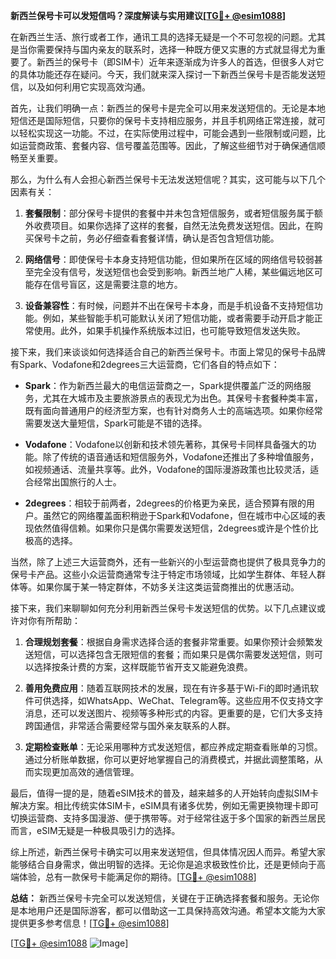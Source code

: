 **新西兰保号卡可以发短信吗？深度解读与实用建议[[TG💪+ @esim1088](https://t.me/s/esim1088)]**

在新西兰生活、旅行或者工作，通讯工具的选择无疑是一个不可忽视的问题。尤其是当你需要保持与国内亲友的联系时，选择一种既方便又实惠的方式就显得尤为重要了。新西兰的保号卡（即SIM卡）近年来逐渐成为许多人的首选，但很多人对它的具体功能还存在疑问。今天，我们就来深入探讨一下新西兰保号卡是否能发送短信，以及如何利用它实现高效沟通。

首先，让我们明确一点：新西兰的保号卡是完全可以用来发送短信的。无论是本地短信还是国际短信，只要你的保号卡支持相应服务，并且手机网络正常连接，就可以轻松实现这一功能。不过，在实际使用过程中，可能会遇到一些限制或问题，比如运营商政策、套餐内容、信号覆盖范围等。因此，了解这些细节对于确保通信顺畅至关重要。

那么，为什么有人会担心新西兰保号卡无法发送短信呢？其实，这可能与以下几个因素有关：

1. **套餐限制**：部分保号卡提供的套餐中并未包含短信服务，或者短信服务属于额外收费项目。如果你选择了这样的套餐，自然无法免费发送短信。因此，在购买保号卡之前，务必仔细查看套餐详情，确认是否包含短信功能。
   
2. **网络信号**：即使保号卡本身支持短信功能，但如果所在区域的网络信号较弱甚至完全没有信号，发送短信也会受到影响。新西兰地广人稀，某些偏远地区可能存在信号盲区，这是需要注意的地方。

3. **设备兼容性**：有时候，问题并不出在保号卡本身，而是手机设备不支持短信功能。例如，某些智能手机可能默认关闭了短信功能，或者需要手动开启才能正常使用。此外，如果手机操作系统版本过旧，也可能导致短信发送失败。

接下来，我们来谈谈如何选择适合自己的新西兰保号卡。市面上常见的保号卡品牌有Spark、Vodafone和2degrees三大运营商，它们各自的特点如下：

- **Spark**：作为新西兰最大的电信运营商之一，Spark提供覆盖广泛的网络服务，尤其在大城市及主要旅游景点的表现尤为出色。其保号卡套餐种类丰富，既有面向普通用户的经济型方案，也有针对商务人士的高端选项。如果你经常需要发送大量短信，Spark可能是不错的选择。

- **Vodafone**：Vodafone以创新和技术领先著称，其保号卡同样具备强大的功能。除了传统的语音通话和短信服务外，Vodafone还推出了多种增值服务，如视频通话、流量共享等。此外，Vodafone的国际漫游政策也比较灵活，适合经常出国旅行的人士。

- **2degrees**：相较于前两者，2degrees的价格更为亲民，适合预算有限的用户。虽然它的网络覆盖面积稍逊于Spark和Vodafone，但在城市中心区域的表现依然值得信赖。如果你只是偶尔需要发送短信，2degrees或许是个性价比极高的选择。

当然，除了上述三大运营商外，还有一些新兴的小型运营商也提供了极具竞争力的保号卡产品。这些小众运营商通常专注于特定市场领域，比如学生群体、年轻人群体等。如果你属于某一特定群体，不妨多关注这类运营商推出的优惠活动。

接下来，我们来聊聊如何充分利用新西兰保号卡发送短信的优势。以下几点建议或许对你有所帮助：

1. **合理规划套餐**：根据自身需求选择合适的套餐非常重要。如果你预计会频繁发送短信，可以选择包含无限短信的套餐；而如果只是偶尔需要发送短信，则可以选择按条计费的方案，这样既能节省开支又能避免浪费。

2. **善用免费应用**：随着互联网技术的发展，现在有许多基于Wi-Fi的即时通讯软件可供选择，如WhatsApp、WeChat、Telegram等。这些应用不仅支持文字消息，还可以发送图片、视频等多种形式的内容。更重要的是，它们大多支持跨国通信，非常适合需要经常与国外亲友联系的人群。

3. **定期检查账单**：无论采用哪种方式发送短信，都应养成定期查看账单的习惯。通过分析账单数据，你可以更好地掌握自己的消费模式，并据此调整策略，从而实现更加高效的通信管理。

最后，值得一提的是，随着eSIM技术的普及，越来越多的人开始转向虚拟SIM卡解决方案。相比传统实体SIM卡，eSIM具有诸多优势，例如无需更换物理卡即可切换运营商、支持多国漫游、便于携带等。对于经常往返于多个国家的新西兰居民而言，eSIM无疑是一种极具吸引力的选择。

综上所述，新西兰保号卡确实可以用来发送短信，但具体情况因人而异。希望大家能够结合自身需求，做出明智的选择。无论你是追求极致性价比，还是更倾向于高端体验，总有一款保号卡能满足你的期待。[[TG💪+ @esim1088](https://t.me/s/esim1088)]

**总结：** 新西兰保号卡完全可以发送短信，关键在于正确选择套餐和服务。无论你是本地用户还是国际游客，都可以借助这一工具保持高效沟通。希望本文能为大家提供更多参考信息！[[TG💪+ @esim1088](https://t.me/s/esim1088)] 

[[TG💪+ @esim1088](https://t.me/s/esim1088) ![Image](https://i.postimg.cc/4NQfJmqS/Snipaste-2025-05-13-00-14-12.png)]